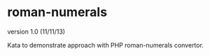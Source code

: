 roman-numerals
==============

version 1.0 (11/11/13)

Kata to demonstrate approach with PHP roman-numerals convertor.


